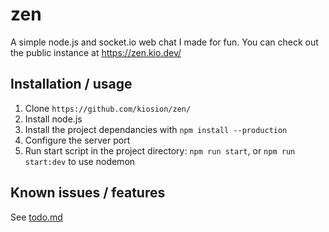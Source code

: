 # zen
A simple node.js and socket.io web chat I made for fun. You can check out the public instance at https://zen.kio.dev/

## Installation / usage
1. Clone `https://github.com/kiosion/zen/`
2. Install node.js
3. Install the project dependancies with `npm install --production`
4. Configure the server port
5. Run start script in the project directory: `npm run start`, or `npm run start:dev` to use nodemon

## Known issues / features
See [todo.md](TODO.md)
